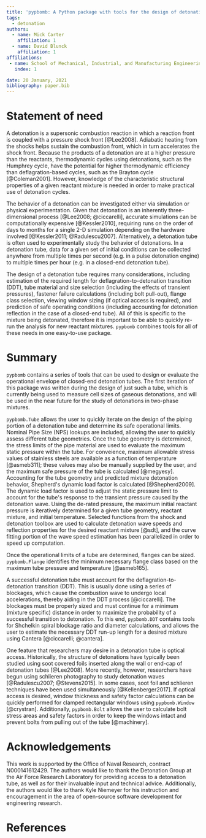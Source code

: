 ```yaml
---
title: 'pypbomb: A Python package with tools for the design of detonation tubes'
tags:
  - detonation
authors:
  - name: Mick Carter
    affiliation: 1
  - name: David Blunck
    affiliation: 1
affiliations:
 - name: School of Mechanical, Industrial, and Manufacturing Engineering, Oregon State University, Corvallis, OR, USA
   index: 1

date: 20 January, 2021
bibliography: paper.bib
---
```


# Statement of need 

A detonation is a supersonic combustion reaction in which a reaction front is coupled with a pressure shock front [@Lee2008]. Adiabatic heating from the shocks helps sustain the combustion front, which in turn accelerates the shock front. Because the products of a detonation are at a higher pressure than the reactants, thermodynamic cycles using detonations, such as the Humphrey cycle, have the potential for higher thermodynamic efficiency than deflagration-based cycles, such as the Brayton cycle [@Coleman2001]. However, knowledge of the characteristic structural properties of a given reactant mixture is needed in order to make practical use of detonation cycles.

The behavior of a detonation can be investigated either via simulation or physical experimentation. Given that detonation is an inherently three-dimensional process [@Lee2008; @ciccarelli], accurate simulations can be computationally expensive [@Kessler2010], requiring runs on the order of days to months for a single 2-D simulation depending on the hardware involved [@Kessler2011; @Radulescu2007]. Alternatively, a detonation tube is often used to experimentally study the behavior of detonations. In a detonation tube, data for a given set of initial conditions can be collected anywhere from multiple times per second (e.g. in a pulse detonation engine) to multiple times per hour (e.g. in a closed-end detonation tube).

The design of a detonation tube requires many considerations, including estimation of the required length for deflagration-to-detonation transition (DDT), tube material and size selection (including the effects of transient pressures), fastener failure calculations (including bolt pull-out), flange class selection, viewing window sizing (if optical access is required), and prediction of safe operating conditions (including accounting for detonation reflection in the case of a closed-end tube). All of this is specific to the mixture being detonated, therefore it is important to be able to quickly re-run the analysis for new reactant mixtures. ``pypbomb`` combines tools for all of these needs in one easy-to-use package.

# Summary

``pypbomb`` contains a series of tools that can be used to design or evaluate the operational envelope of closed-end detonation tubes. The first iteration of this package was written during the design of just such a tube, which is currently being used to measure cell sizes of gaseous detonations, and will be used in the near future for the study of detonations in two-phase mixtures.

`pypbomb.Tube` allows the user to quickly iterate on the design of the piping portion of a detonation tube and determine its safe operational limits. Nominal Pipe Size (NPS) lookups are included, allowing the user to quickly assess different tube geometries. Once the tube geometry is determined, the stress limits of the pipe material are used to evaluate the maximum static pressure within the tube. For conveience, maximum allowable stress values of stainless steels are available as a function of temperature [@asmeb311]; these values may also be manually supplied by the user, and the maximum safe pressure of the tube is calculated [@megyesy]. Accounting for the tube geometry and predicted mixture detonation behavior, Shepherd's dynamic load factor is calculated [@Shepherd2009]. The dynamic load factor is used to adjust the static pressure limit to account for the tube's response to the transient pressure caused by the detonation wave. Using the de-rated pressure, the maximum initial reactant pressure is iteratively determined for a given tube geometry, reactant mixture, and initial temperature. Selected functions from the shock and detonation toolbox are used to calculate detonation wave speeds and reflection properties for the desired reactant mixture [@sdt], and the curve fitting portion of the wave speed estimation has been parallelized in order to speed up computation.

Once the operational limits of a tube are determined, flanges can be sized. `pypbomb.Flange` identifies the minimum necessary flange class based on the maximum tube pressure and temperature [@asmeb165].

A successful detonation tube must account for the deflagration-to-detonation transition (DDT). This is usually done using a series of blockages, which cause the combustion wave to undergo local accelerations, thereby aiding in the DDT process [@ciccarelli]. The blockages must be properly sized and must continue for a minimum (mixture specific) distance in order to maximize the probability of a successful transition to detonation. To this end, `pypbomb.DDT` contains tools for Shchelkin spiral blockage ratio and diameter calculations, and allows the user to estimate the necessary DDT run-up length for a desired mixture using Cantera [@ciccarelli; @cantera].

One feature that researchers may desire in a detonation tube is optical access. Historically, the structure of detonations have typically been studied using soot covered foils inserted along the wall or end-cap of detonation tubes [@Lee2008]. More recently, however, researchers have begun using schlieren photography to study detonation waves [@Radulescu2007; @Stevens2015]. In some cases, soot foil and schlieren techniques have been used simultaneously [@Kellenberger2017]. If optical access is desired, window thickness and safety factor calculations can be quickly performed for clamped rectangular windows using `pypbomb.Window` [@crystran]. Additionally, `pypbomb.Bolt` allows the user to calculate bolt stress areas and safety factors in order to keep the windows intact  and prevent bolts from pulling out of the tube [@machinery].

# Acknowledgements

This work is supported by the Office of Naval Research, contract N000141612429. The authors would like to thank the Detonation Group at the Air Force Research Laboratory for providing access to a detonation tube, as well as for their invaluable input and technical advice. Additionally, the authors would like to thank Kyle Niemeyer for his instruction and encouragement in the area of open-source software development for engineering research.

# References